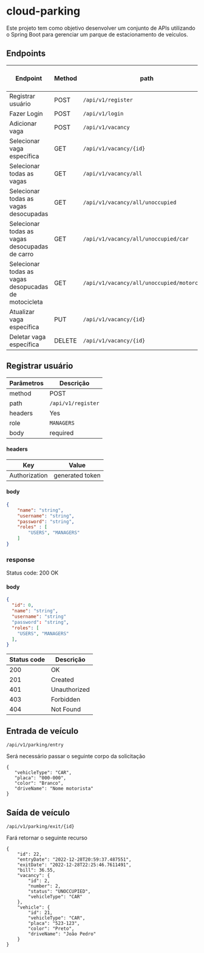 # cloud-parking
Este projeto tem como objetivo desenvolver um conjunto de APIs utilizando o Spring Boot para gerenciar um parque de estacionamento de veículos.

## Endpoints
|Endpoint                   |Method        |path                    |headers        |required       |Controle de acesso
|---                        |---           |---                     |---            |---            |---
|Registrar usuário          |POST          |`/api/v1/register`      |Sim            |body           |`MANAGERS`
|Fazer Login                |POST          |`/api/v1/login`         |Não            |body           |Não há
|Adicionar vaga             |POST          |`/api/v1/vacancy`       |Sim            |body           |`MANAGERS`
|Selecionar vaga específica |GET           |`/api/v1/vacancy/{id}`  |Sim            |Id             |`USERS` e `MANAGERS`
|Selecionar todas as vagas  |GET           |`/api/v1/vacancy/all`   |Sim            | -             |`USERS` e `MANAGERS`
|Selecionar todas as vagas desocupadas|GET |`/api/v1/vacancy/all/unoccupied`|Sim    | -             |`USERS` e `MANAGERS`
|Selecionar todas as vagas desocupadas de carro|GET|`/api/v1/vacancy/all/unoccupied/car`|Sim| -     |`USERS` e `MANAGERS`
|Selecionar todas as vagas desopucadas de motocicleta|GET|`/api/v1/vacancy/all/unoccupied/motorcycle`|Sim| -|`USERS` e `MANAGERS`
|Atualizar vaga específica  |PUT           |`/api/v1/vacancy/{id}`  |Sim            |Id             |`MANAGERS`
|Deletar vaga específica    |DELETE        |`/api/v1/vacancy/{id}`  |Sim            |Id             |`MANAGERS`
## Registrar usuário
|Parâmetros |Descrição  |
|---        |---        |
|method     |POST       |
|path       |`/api/v1/register`|
|headers    | Yes|
|role       |`MANAGERS`|   
|body       |required   |

#### headers
|Key   |Value|
|---   |---|
Authorization| generated token|

#### body
```Json
{
    "name": "string",
    "username": "string",
    "password": "string",
    "roles" : [
        "USERS", "MANAGERS"
    ]
}

```
### response
Status code: 200 OK
#### body
```Json
{
  "id": 0,
  "name": "string",
  "username": "string"
  "password": "string",
  "roles": [
    "USERS", "MANAGERS"
  ],
}
```
|Status code| Descrição
|--- |---|
|200  |OK|
|201|Created
|401|Unauthorized|
|403|Forbidden|
|404| Not Found|



## Entrada de veículo
```
/api/v1/parking/entry
```
Será necessário passar o seguinte corpo da solicitação
```
{
   "vehicleType": "CAR",
   "placa": "000-000",
   "color": "Branco",
   "driveName": "Nome motorista"
}
```

## Saída de veículo
```
/api/v1/parking/exit/{id}
```
Fará retornar o seguinte recurso
```
{
    "id": 22,
    "entryDate": "2022-12-28T20:59:37.487551",
    "exitDate": "2022-12-28T22:25:46.7611491",
    "bill": 36.55,
    "vacancy": {
        "id": 2,
        "number": 2,
        "status": "UNOCCUPIED",
        "vehicleType": "CAR"
    },
    "vehicle": {
        "id": 21,
        "vehicleType": "CAR",
        "placa": "523-123",
        "color": "Preto",
        "driveName": "João Pedro"
    }
}
```
